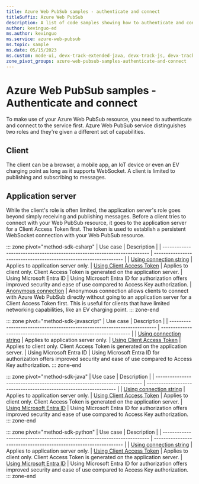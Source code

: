 ```yaml
---
title: Azure Web PubSub samples - authenticate and connect
titleSuffix: Azure Web PubSub
description: A list of code samples showing how to authenticate and connect to Web PubSub resource(s)
author: kevinguo-ed
ms.author: kevinguo
ms.service: azure-web-pubsub
ms.topic: sample
ms.date: 05/15/2023
ms.custom: mode-ui, devx-track-extended-java, devx-track-js, devx-track-python
zone_pivot_groups: azure-web-pubsub-samples-authenticate-and-connect
---
```


# Azure Web PubSub samples - Authenticate and connect

To make use of your Azure Web PubSub resource, you need to authenticate and connect to the service first. Azure Web PubSub service distinguishes two roles and they're given a different set of capabilities.

## Client

The client can be a browser, a mobile app, an IoT device or even an EV charging point as long as it supports WebSocket. A client is limited to publishing and subscribing to messages.

## Application server

While the client's role is often limited, the application server's role goes beyond simply receiving and publishing messages. Before a client tries to connect with your Web PubSub resource, it goes to the application server for a Client Access Token first. The token is used to establish a persistent WebSocket connection with your Web PubSub resource.

::: zone pivot="method-sdk-csharp"
| Use case | Description |
| ------------------------------------------------------------------------ | ----------------------------------------------------------------- |
| [Using connection string](https://github.com/Azure/azure-webpubsub/tree/main/samples/csharp/chatapp) | Applies to application server only.
| [Using Client Access Token](https://github.com/Azure/azure-webpubsub/blob/main/samples/csharp/chatapp/wwwroot/index.html#L13) | Applies to client only. Client Access Token is generated on the application server.
| Using Microsoft Entra ID | Using Microsoft Entra ID for authorization offers improved security and ease of use compared to Access Key authorization.
| [Anonymous connection](https://github.com/Azure/azure-webpubsub/blob/main/samples/csharp/clientWithCert/client/Program.cs#L15) | Anonymous connection allows clients to connect with Azure Web PubSub directly without going to an application server for a Client Access Token first. This is useful for clients that have limited networking capabilities, like an EV charging point.
::: zone-end

::: zone pivot="method-sdk-javascript"
| Use case | Description |
| ------------------------------------------------------------------------ | ----------------------------------------------------------------- |
| [Using connection string](https://github.com/Azure/azure-webpubsub/blob/main/samples/javascript/chatapp/sdk/server.js#L9) | Applies to application server only.
| [Using Client Access Token](https://github.com/Azure/azure-webpubsub/blob/main/samples/javascript/chatapp/sdk/src/index.js#L5) | Applies to client only. Client Access Token is generated on the application server.
| Using Microsoft Entra ID | Using Microsoft Entra ID for authorization offers improved security and ease of use compared to Access Key authorization.
::: zone-end

::: zone pivot="method-sdk-java"
| Use case | Description |
| ------------------------------------------------------------------------ | ----------------------------------------------------------------- |
| [Using connection string](https://github.com/Azure/azure-webpubsub/blob/eb60438ff9e0735d90a6e7e6370b9d38aa6bc730/samples/java/chatapp/src/main/java/com/webpubsub/tutorial/App.java#L21) | Applies to application server only.
| [Using Client Access Token](https://github.com/Azure/azure-webpubsub/blob/eb60438ff9e0735d90a6e7e6370b9d38aa6bc730/samples/java/chatapp/src/main/resources/public/index.html#L12) | Applies to client only. Client Access Token is generated on the application server.
| [Using Microsoft Entra ID](https://github.com/Azure/azure-webpubsub/blob/eb60438ff9e0735d90a6e7e6370b9d38aa6bc730/samples/java/chatapp-aad/src/main/java/com/webpubsub/tutorial/App.java#L22) | Using Microsoft Entra ID for authorization offers improved security and ease of use compared to Access Key authorization.
::: zone-end

::: zone pivot="method-sdk-python"
| Use case | Description |
| ------------------------------------------------------------------------ | ----------------------------------------------------------------- |
| [Using connection string](https://github.com/Azure/azure-webpubsub/blob/eb60438ff9e0735d90a6e7e6370b9d38aa6bc730/samples/python/chatapp/server.py#L19) | Applies to application server only.
| [Using Client Access Token](https://github.com/Azure/azure-webpubsub/blob/eb60438ff9e0735d90a6e7e6370b9d38aa6bc730/samples/python/chatapp/public/index.html#L13) | Applies to client only. Client Access Token is generated on the application server.
| [Using Microsoft Entra ID](https://github.com/Azure/azure-webpubsub/blob/eb60438ff9e0735d90a6e7e6370b9d38aa6bc730/samples/python/chatapp-aad/server.py#L21) | Using Microsoft Entra ID for authorization offers improved security and ease of use compared to Access Key authorization.
::: zone-end
